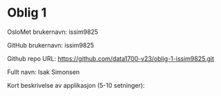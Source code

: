 Oblig 1
=======
OsloMet brukernavn: issim9825

GitHub brukernavn: issim9825

Github repo URL: https://github.com/data1700-v23/oblig-1-issim9825.git 

Fullt navn: Isak Simonsen

Kort beskrivelse av applikasjon (5-10 setninger):
